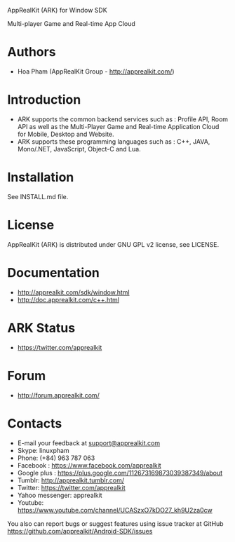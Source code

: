 AppRealKit (ARK) for Window SDK

Multi-player Game and Real-time App Cloud

Authors
=======
* Hoa Pham (AppRealKit Group - http://apprealkit.com/)

Introduction
============
* ARK supports the common backend services such as : Profile API, Room API as well as the Multi-Player Game and Real-time Application Cloud for Mobile, Desktop and Website.
* ARK supports these programming languages such as : C++, JAVA, Mono/.NET, JavaScript, Object-C and Lua.

Installation
============
See INSTALL.md file.

License
=======
AppRealKit (ARK) is distributed under GNU GPL v2 license, see LICENSE.

Documentation
========
* http://apprealkit.com/sdk/window.html
* http://doc.apprealkit.com/c++.html

ARK Status
========
* https://twitter.com/apprealkit

Forum
========
* http://forum.apprealkit.com/

Contacts
========
* E-mail your feedback at support@apprealkit.com
* Skype: linuxpham
* Phone: (+84) 963 787 063
* Facebook : https://www.facebook.com/apprealkit
* Google plus : https://plus.google.com/112673169873039387349/about
* Tumblr: http://apprealkit.tumblr.com/
* Twitter: https://twitter.com/apprealkit
* Yahoo messenger: apprealkit
* Youtube: https://www.youtube.com/channel/UCASzxO7kDO27_kh9U2za0cw

You also can report bugs or suggest features using issue tracker at GitHub
https://github.com/apprealkit/Android-SDK/issues
